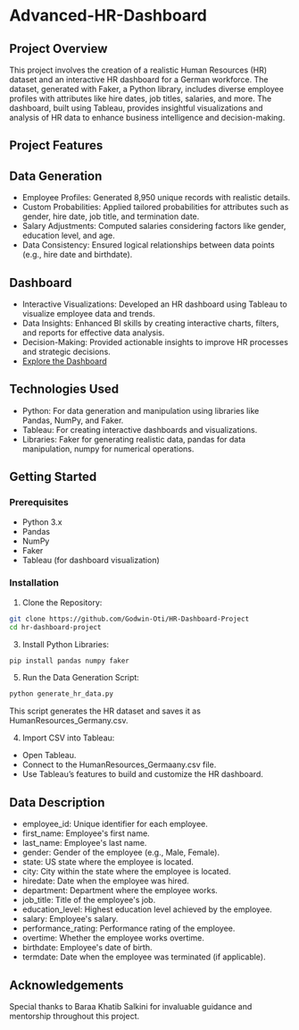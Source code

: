 ﻿# Advanced-HR-Dashboard
## Project Overview
This project involves the creation of a realistic Human Resources (HR) dataset and an interactive HR dashboard for a German workforce. The dataset, generated with Faker, a Python library, includes diverse employee profiles with attributes like hire dates, job titles, salaries, and more. The dashboard, built using Tableau, provides insightful visualizations and analysis of HR data to enhance business intelligence and decision-making.

## Project Features
## Data Generation
- Employee Profiles: Generated 8,950 unique records with realistic details.
- Custom Probabilities: Applied tailored probabilities for attributes such as gender, hire date, job title, and termination date.
- Salary Adjustments: Computed salaries considering factors like gender, education level, and age.
- Data Consistency: Ensured logical relationships between data points (e.g., hire date and birthdate).
## Dashboard
- Interactive Visualizations: Developed an HR dashboard using Tableau to visualize employee data and trends.
- Data Insights: Enhanced BI skills by creating interactive charts, filters, and reports for effective data analysis.
- Decision-Making: Provided actionable insights to improve HR processes and strategic decisions.
- [Explore the Dashboard](https://public.tableau.com/app/profile/godwin.oti5506/viz/HRDashboard_17234775444960/HRSummaryDashboard)
## Technologies Used
- Python: For data generation and manipulation using libraries like Pandas, NumPy, and Faker.
- Tableau: For creating interactive dashboards and visualizations.
- Libraries: Faker for generating realistic data, pandas for data manipulation, numpy for numerical operations.
## Getting Started
### Prerequisites
- Python 3.x
- Pandas
- NumPy
- Faker
- Tableau (for dashboard visualization)
### Installation
1. Clone the Repository:
 ```bash
git clone https://github.com/Godwin-Oti/HR-Dashboard-Project
cd hr-dashboard-project
```
3. Install Python Libraries:
```bash
pip install pandas numpy faker
```
5. Run the Data Generation Script:
```bash
python generate_hr_data.py
```
This script generates the HR dataset and saves it as HumanResources_Germany.csv.

4. Import CSV into Tableau:
- Open Tableau.
- Connect to the HumanResources_Germaany.csv file.
- Use Tableau’s features to build and customize the HR dashboard.
## Data Description
- employee_id: Unique identifier for each employee.
- first_name: Employee's first name.
- last_name: Employee's last name.
- gender: Gender of the employee (e.g., Male, Female).
- state: US state where the employee is located.
- city: City within the state where the employee is located.
- hiredate: Date when the employee was hired.
- department: Department where the employee works.
- job_title: Title of the employee's job.
- education_level: Highest education level achieved by the employee.
- salary: Employee's salary.
- performance_rating: Performance rating of the employee.
- overtime: Whether the employee works overtime.
- birthdate: Employee's date of birth.
- termdate: Date when the employee was terminated (if applicable).

## Acknowledgements
Special thanks to Baraa Khatib Salkini for invaluable guidance and mentorship throughout this project.
